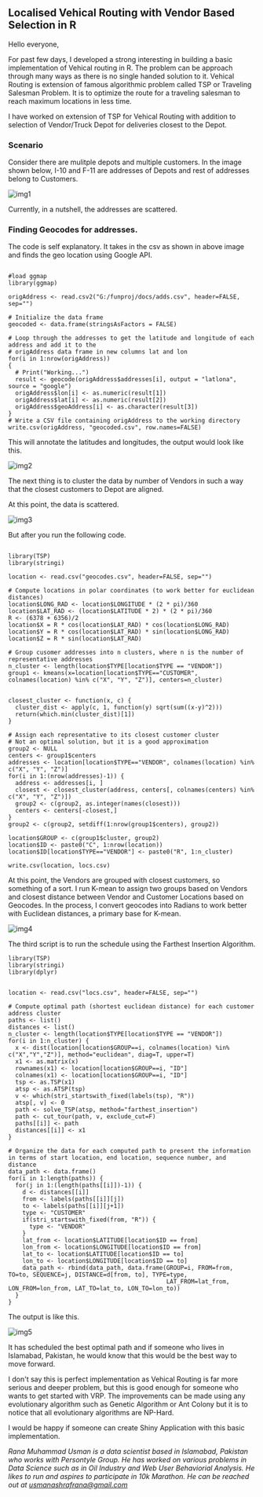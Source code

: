 ## Localised Vehical Routing with Vendor Based Selection in R

Hello everyone,


For past few days, I developed a strong interesting in building a basic implementation of Vehical routing in R. The problem can be approach through many ways as there is no single handed solution to it. Vehical Routing is extension of famous algorithmic problem called TSP or Traveling Salesman Problem. It is to optimize the route for a traveling salesman to reach maximum locations in less time.

I have worked on extension of TSP for Vehical Routing with addition to selection of Vendor/Truck Depot for deliveries closest to the Depot. 

### Scenario

Consider there are mulitple depots and multiple customers. In the image shown below, I-10 and F-11 are addresses of Depots and rest of addresses belong to Customers.

![img1](https://i.imgur.com/hq5kWZo.png)

Currently, in a nutshell, the addresses are scattered.

### Finding Geocodes for addresses.

The code is self explanatory. It takes in the csv as shown in above image and finds the geo location using Google API.

```

#load ggmap
library(ggmap)

origAddress <- read.csv2("G:/funproj/docs/adds.csv", header=FALSE, sep="")

# Initialize the data frame
geocoded <- data.frame(stringsAsFactors = FALSE)

# Loop through the addresses to get the latitude and longitude of each address and add it to the
# origAddress data frame in new columns lat and lon
for(i in 1:nrow(origAddress))
{
  # Print("Working...")
  result <- geocode(origAddress$addresses[i], output = "latlona", source = "google")
  origAddress$lon[i] <- as.numeric(result[1])
  origAddress$lat[i] <- as.numeric(result[2])
  origAddress$geoAddress[i] <- as.character(result[3])
}
# Write a CSV file containing origAddress to the working directory
write.csv(origAddress, "geocoded.csv", row.names=FALSE)
```

This will annotate the latitudes and longitudes, the output would look like this.

![img2](https://i.imgur.com/cr25Npp.png)

The next thing is to cluster the data by number of Vendors in such a way that the closest customers to Depot are aligned.

At this point, the data is scattered.

![img3](https://i.imgur.com/s6r97mY.png)

But after you run the following code.

```

library(TSP)
library(stringi)

location <- read.csv("geocodes.csv", header=FALSE, sep="")

# Compute locations in polar coordinates (to work better for euclidean distances)
location$LONG_RAD <- location$LONGITUDE * (2 * pi)/360
location$LAT_RAD <- (location$LATITUDE * 2) * (2 * pi)/360
R <- (6378 + 6356)/2
location$X = R * cos(location$LAT_RAD) * cos(location$LONG_RAD)
location$Y = R * cos(location$LAT_RAD) * sin(location$LONG_RAD)
location$Z = R * sin(location$LAT_RAD)

# Group cusomer addresses into n clusters, where n is the number of representative addresses
n_cluster <- length(location$TYPE[location$TYPE == "VENDOR"])
group1 <- kmeans(x=location[location$TYPE=="CUSTOMER", colnames(location) %in% c("X", "Y", "Z")], centers=n_cluster)


closest_cluster <- function(x, c) {
  cluster_dist <- apply(c, 1, function(y) sqrt(sum((x-y)^2)))
  return(which.min(cluster_dist)[1])
}

# Assign each representative to its closest customer cluster
# Not an optimal solution, but it is a good approximation
group2 <- NULL
centers <- group1$centers
addresses <- location[location$TYPE=="VENDOR", colnames(location) %in% c("X", "Y", "Z")]
for(i in 1:(nrow(addresses)-1)) {
  address <- addresses[i, ]
  closest <- closest_cluster(address, centers[, colnames(centers) %in% c("X", "Y", "Z")])
  group2 <- c(group2, as.integer(names(closest)))
  centers <- centers[-closest,]
}
group2 <- c(group2, setdiff(1:nrow(group1$centers), group2))

location$GROUP <- c(group1$cluster, group2)
location$ID <- paste0("C", 1:nrow(location))
location$ID[location$TYPE=="VENDOR"] <- paste0("R", 1:n_cluster)

write.csv(location, locs.csv)
```

At this point, the Vendors are grouped with closest customers, so something of a sort. I run K-mean to assign two groups based on Vendors and closest distance between Vendor and Customer Locations based on Geocodes. In the process, I convert geocodes into Radians to work better with Euclidean distances, a primary base for K-mean.

![img4](https://i.imgur.com/EUDJ4fx.png)

The third script is to run the schedule using the Farthest Insertion Algorithm. 

```
library(TSP)
library(stringi)
library(dplyr)


location <- read.csv("locs.csv", header=FALSE, sep="")

# Compute optimal path (shortest euclidean distance) for each customer address cluster
paths <- list()
distances <- list()
n_cluster <- length(location$TYPE[location$TYPE == "VENDOR"])
for(i in 1:n_cluster) {
  x <- dist(location[location$GROUP==i, colnames(location) %in% c("X","Y","Z")], method="euclidean", diag=T, upper=T)
  x1 <- as.matrix(x)
  rownames(x1) <- location[location$GROUP==i, "ID"]
  colnames(x1) <- location[location$GROUP==i, "ID"]
  tsp <- as.TSP(x1)
  atsp <- as.ATSP(tsp)
  v <- which(stri_startswith_fixed(labels(tsp), "R"))
  atsp[, v] <- 0
  path <- solve_TSP(atsp, method="farthest_insertion")
  path <- cut_tour(path, v, exclude_cut=F)
  paths[[i]] <- path
  distances[[i]] <- x1
}

# Organize the data for each computed path to present the information in terms of start location, end location, sequence number, and distance
data_path <- data.frame()
for(i in 1:length(paths)) {
  for(j in 1:(length(paths[[i]])-1)) {
    d <- distances[[i]]
    from <- labels(paths[[i]][j])
    to <- labels(paths[[i]][j+1])
    type <- "CUSTOMER"
    if(stri_startswith_fixed(from, "R")) {
      type <- "VENDOR"
    }
    lat_from <- location$LATITUDE[location$ID == from]
    lon_from <- location$LONGITUDE[location$ID == from]
    lat_to <- location$LATITUDE[location$ID == to]
    lon_to <- location$LONGITUDE[location$ID == to]
    data_path <- rbind(data_path, data.frame(GROUP=i, FROM=from, TO=to, SEQUENCE=j, DISTANCE=d[from, to], TYPE=type,
                                             LAT_FROM=lat_from, LON_FROM=lon_from, LAT_TO=lat_to, LON_TO=lon_to))
  }
}

```
The output is like this.

![img5](https://i.imgur.com/YJfjz5C.png)

It has scheduled the best optimal path and if someone who lives in Islamabad, Pakistan, he would know that this would be the best way to move forward. 

I don't say this is perfect implementation as Vehical Routing is far more serious and deeper problem, but this is good enough for someone who wants to get started with VRP. The improvements can be made using any evolutionary algorithm such as Genetic Algorithm or Ant Colony but it is to notice that all evolutionary algorithms are NP-Hard. 

I would be happy if someone can create Shiny Application with this basic implementation. 

*Rana Muhammad Usman is a data scientist based in Islamabad, Pakistan who works with Persontyle Group. He has worked on various problems in Data Science such as in Oil Industry and Web User Behaviorial Analysis. He likes to run and aspires to participate in 10k Marathon. He can be reached out at usmanashrafrana@gmail.com*
